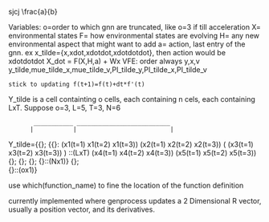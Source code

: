 sjcj \frac{a}{b}


Variables:
    o=order to which gnn are truncated, like o=3 if till acceleration
    X= environmental states
    F= how environmental states are evolving
    H= any new environmental aspect that might want to add
    a= action, last entry of the gnn. ex x_tilde={x,xdot,xdotdot,xdotdotdot}, then action would be xdotdotdot
    X_dot = F(X,H,a) + Wx
    VFE:
        order always y,x,v
        y_tilde,mue_tilde_x,mue_tilde_v,PI_tilde_y,PI_tilde_x,PI_tilde_v
    
    stick to updating f(t+1)=f(t)+dt*f'(t)


Y_tilde is a cell containting o cells, each containing n cels, each containing LxT. Suppose o=3, L=5, T=3, N=6






           ___________ __________________________
          |           |                          |
Y_tilde={{};        {{}:            (x1(t=1)  x1(t=2)  x1(t=3))
                                    (x2(t=1)  x2(t=2)  x2(t=3))
                                (   (x3(t=1)  x3(t=2)  x3(t=3))  ) ::(LxT)
                                    (x4(t=1)  x4(t=2)  x4(t=3))
                                    (x5(t=1)  x5(t=2)  x5(t=3))
                     {};
                     {};
                     {};
                     {}::(Nx1)}
         {};   
         {}::(ox1)}







use which(function_name) to fine the location of the function definition


currently implemented where genprocess updates a 2 Dimensional R vector, usually a position vector, and its derivatives. 

